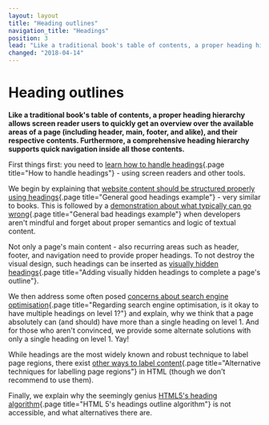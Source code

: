 ```yaml
---
layout: layout
title: "Heading outlines"
navigation_title: "Headings"
position: 3
lead: "Like a traditional book's table of contents, a proper heading hierarchy allows screen reader users to quickly get an overview over the available areas of a page (including header, main, footer, and alike), and their respective contents. Furthermore, a comprehensive heading hierarchy supports quick navigation inside all those contents."
changed: "2018-04-14"
---
```


# Heading outlines

**Like a traditional book's table of contents, a proper heading hierarchy allows screen reader users to quickly get an overview over the available areas of a page (including header, main, footer, and alike), and their respective contents. Furthermore, a comprehensive heading hierarchy supports quick navigation inside all those contents.**

First things first: you need to [learn how to handle headings](/examples/headings/handling){.page title="How to handle headings"} - using screen readers and other tools.

We begin by explaining that [website content should be structured properly using headings](/examples/headings/good-example){.page title="General good headings example"} - very similar to books. This is followed by a [demonstration about what typically can go wrong](/examples/headings/bad-example){.page title="General bad headings example"} when developers aren't mindful and forget about proper semantics and logic of textual content.

Not only a page's main content - also recurring areas such as header, footer, and navigation need to provide proper headings. To not destroy the visual design, such headings can be inserted as [visually hidden headings](/examples/headings/visually-hidden-headings){.page title="Adding visually hidden headings to complete a page's outline"}.

We then address some often posed [concerns about search engine optimisation](/examples/headings/multiple-h1-okay-for-seo){.page title="Regarding search engine optimisation, is it okay to have multiple headings on level 1?"} and explain, why we think that a page absolutely can (and should) have more than a single heading on level 1. And for those who aren't convinced, we provide some alternate solutions with only a single heading on level 1. Yay!

While headings are the most widely known and robust technique to label page regions, there exist [other ways to label content](/examples/headings/alternative-techniques){.page title="Alternative techniques for labelling page regions"} in HTML (though we don't recommend to use them).

Finally, we explain why the seemingly genius [HTML5's heading algorithm](/examples/headings/html-5-outline){.page title="HTML 5's headings outline algorithm"} is not accessible, and what alternatives there are.